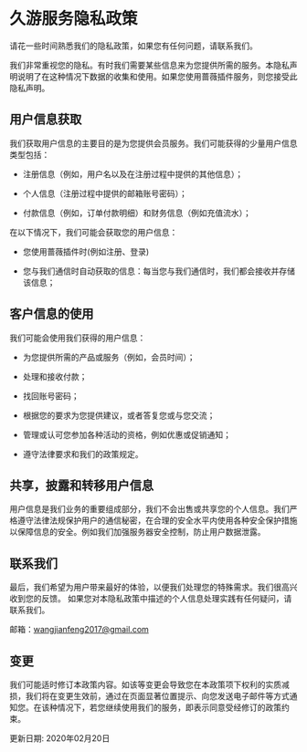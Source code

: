 # 久游服务隐私政策

请花一些时间熟悉我们的隐私政策，如果您有任何问题，请联系我们。

我们非常重视您的隐私。有时我们需要某些信息来为您提供所需的服务。本隐私声明说明了在这种情况下数据的收集和使用。如果您使用蔷薇插件服务，则您接受此隐私声明。

## 用户信息获取

我们获取用户信息的主要目的是为您提供会员服务。我们可能获得的少量用户信息类型包括：
- 注册信息（例如，用户名以及在注册过程中提供的其他信息）；

- 个人信息（注册过程中提供的邮箱账号密码）；

- 付款信息（例如，订单付款明细）和财务信息（例如充值流水）；


在以下情况下，我们可能会获取您的用户信息：

- 您使用蔷薇插件时(例如注册、登录)

- 您与我们通信时自动获取的信息：每当您与我们通信时，我们都会接收并存储该信息；



## 客户信息的使用

我们可能会使用我们获得的用户信息：

- 为您提供所需的产品或服务（例如，会员时间）；

- 处理和接收付款；

- 找回账号密码；

- 根据您的要求为您提供建议，或者答复您或与您交流；

- 管理或认可您参加各种活动的资格，例如优惠或促销通知；

- 遵守法律要求和我们的政策规定。




## 共享，披露和转移用户信息

用户信息是我们业务的重要组成部分，我们不会出售或共享您的个人信息。我们严格遵守法律法规保护用户的通信秘密，在合理的安全水平内使用各种安全保护措施以保障信息的安全。例如我们加强服务器安全控制，防止用户数据泄露。


## 联系我们

最后，我们希望为用户带来最好的体验，以便我们处理您的特殊需求。我们很高兴收到您的反馈。
如果您对本隐私政策中描述的个人信息处理实践有任何疑问，请联系我们。

邮箱：wangjianfeng2017@gmail.com


## 变更

我们可能适时修订本政策内容。如该等变更会导致您在本政策项下权利的实质减损，我们将在变更生效前，通过在页面显著位置提示、向您发送电子邮件等方式通知您。在该种情况下，若您继续使用我们的服务，即表示同意受经修订的政策约束。

更新日期: 2020年02月20日
